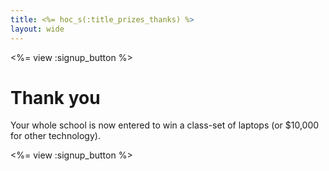 ```yaml
---
title: <%= hoc_s(:title_prizes_thanks) %>
layout: wide
---
```


<%= view :signup_button %>

# Thank you

Your whole school is now entered to win a class-set of laptops (or $10,000 for other technology).

<%= view :signup_button %>

